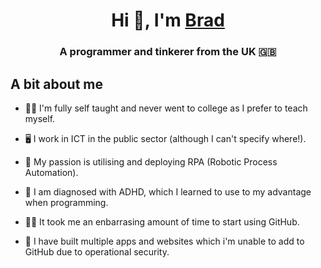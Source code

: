 <h1 align="center">Hi 👋, I'm <a href="" target="blank">
Brad</a></h1>
<h3 align="center">A programmer and tinkerer from the UK 🇬🇧</h3>

## A bit about me
- 👨‍🏫 I'm fully self taught and never went to college as I prefer to teach myself.

- 🖥️ I work in ICT in the public sector (although I can't specify where!).

- 🤖 My passion is utilising and deploying RPA (Robotic Process Automation).

- 🤯 I am diagnosed with ADHD, which I learned to use to my advantage when programming.

- 🤦‍♂️ It took me an enbarrasing amount of time to start using GitHub.

- 🤫 I have built multiple apps and websites which i'm unable to add to GitHub due to operational security.
